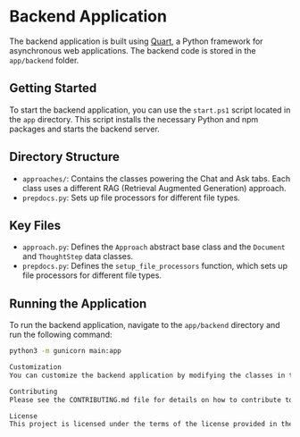 # Backend Application

The backend application is built using [Quart](https://quart.palletsprojects.com/), a Python framework for asynchronous web applications. The backend code is stored in the `app/backend` folder.

## Getting Started

To start the backend application, you can use the `start.ps1` script located in the `app` directory. This script installs the necessary Python and npm packages and starts the backend server.

## Directory Structure

- `approaches/`: Contains the classes powering the Chat and Ask tabs. Each class uses a different RAG (Retrieval Augmented Generation) approach.
- `prepdocs.py`: Sets up file processors for different file types.

## Key Files

- `approach.py`: Defines the `Approach` abstract base class and the `Document` and `ThoughtStep` data classes.
- `prepdocs.py`: Defines the `setup_file_processors` function, which sets up file processors for different file types.

## Running the Application

To run the backend application, navigate to the `app/backend` directory and run the following command:

```sh
python3 -m gunicorn main:app

Customization
You can customize the backend application by modifying the classes in the approaches directory. For more information on customization, see the customization guide.

Contributing
Please see the CONTRIBUTING.md file for details on how to contribute to the backend application.

License
This project is licensed under the terms of the license provided in the LICENSE file.